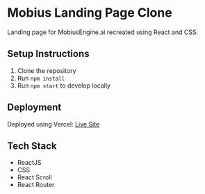 # Mobius Landing Page Clone

Landing page for MobiusEngine.ai recreated using React and CSS.

## Setup Instructions
1. Clone the repository
2. Run `npm install`
3. Run `npm start` to develop locally

## Deployment
Deployed using Vercel: [Live Site](https://mobius-landing-abhisheks-projects-2b7f6611.vercel.app/)

## Tech Stack
- ReactJS
- CSS
- React Scroll
- React Router
